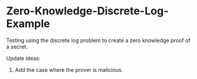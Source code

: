 # Zero-Knowledge-Discrete-Log-Example
Testing using the discrete log problem to create a zero knowledge proof of a secret.

Update ideas:
1. Add the case where the prover is malicious.
